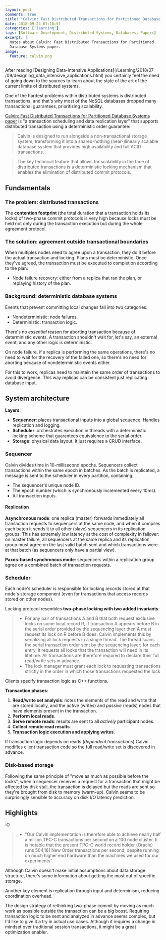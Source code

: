 ```yaml
---
layout: post
comments: true
title: "Calvin: Fast Distributed Transactions for Partitioned Database Systems"
date: 2018-09-24 07:18:57
categories: ['learning']
tags: [Software Development, Distributed Systems, Databases, Papers]
excerpt: |
  Notes about Calvin: Fast Distributed Transactions for Partitioned
  Database Systems paper.
image:
  feature: calvin.png
---
```


After reading [Designing Data-Intensive Applications](/Learning/2018/07
/09/designing_data_intensive_applications.html)
you certainly feel the need of going down to the sources to learn about the
state of the art of the current limits of distributed systems.

One of the hardest problems within distributed systems is distributed
transactions, and that's why most of the NoSQL databases dropped many
transactional guarantees, prioritizing scalability.

[Calvin: Fast Distributed Transactions for Partitioned Database Systems
paper](http://cs.yale.edu/homes/thomson/publications/calvin-sigmod12.pdf)
is "a transaction scheduling and data replication layer" that supports
distributed transaction using a deterministic order guarantee:

> Calvin is designed to run alongside a non-transactional storage
system, transforming it into a shared-nothing (near-)linearly scalable database
system that provides high availability and full ACID transactions.

> The key technical feature that allows for scalability in the face of
distributed transactions is a deterministic locking mechanism that enables the
elimination of distributed commit protocols.

## Fundamentals

### The problem: distributed transactions

The **contention footprint** (the total duration that a transaction holds its
locks) of two-phase commit protocols is very high because locks must be held
not only during the transaction execution but during the whole agreement
protocol.

### The solution: agreement outside transactional boundaries

When multiples nodes need to agree upon a transaction, they do it before the
actual transaction and locking. Plans must be deterministic.
Once they've agreed, the transaction must be executed to completion according
to the plan:
- Node failure recovery: either from a replica that ran the plan, or replaying
history of the plan.

### Background: deterministic database systems

Events that prevent committing local changes fall into two categories:
- Nondeterministic: node failures.
- Deterministic: transaction logic.

There's no _essential_ reason for aborting transaction because of deterministic
events. A transaction shouldn't wait for, let's say, an external event, and
any other logic is deterministic.

On node failure, if a replica is performing the same operations, there's no
need to wait for the recovery of the failed one, so there's no need for
aborting because of nondeterministic events either.

For this to work, replicas need to maintain the same order of transactions to
avoid divergence. This way replicas can be consistent just replicating database
input.

## System architecture

**Layers**:
- **Sequencer**: places transactional inputs into a global sequence. Handles
replication and logging.
- **Scheduler**: orchestrates execution in threads with a deterministic locking
scheme that guarantees equivalence to the serial order.
- **Storage**: physical data layout. It just requires a CRUD interface.

### Sequencer

Calvin divides time in 10-millisecond epochs. Sequencers collect transactions
within the same epoch in batches. As the batch is replicated, a message is sent
to the scheduler in every partition, containing:
- The sequencer's unique node ID.
- The epoch number (which is synchronously incremented every 10ms).
- All transaction inputs.

#### Replication

**Asynchronous mode**: one replica (master) forwards immediately all
transaction requests to sequencers at the same node, and when it compiles each
batch it sends it to all other (slave) sequencers in its replication groups.
This has extremely low latency at the cost of complexity in failover: on master
failure, all sequencers at the same replica and its replication group must
agree on the last valid batch sent and which transactions were at that batch
(as sequencers only have a partial view).

**Paxos-based synchronous mode**: sequencers within a replication group agree
on a combined batch of transaction requests.

### Scheduler

Each node's scheduler is responsible for locking records stored at that node's
storage component (even for transactions that access records stored on other
nodes).

Locking protocol resembles **two-phase locking with two added invariants**:
> - For any pair of transactions A and B that both request exclusive locks on
some local record R, if transaction A appears before B
in the serial order provided by the sequencing layer then A
must request its lock on R before B does.
Calvin implements this by serializing all lock requests in a single thread.
The thread scans the serial transaction order sent by the
sequencing layer; for each entry, it requests all
locks that the transaction will need in its lifetime. All transactions are
therefore required to declare their full read/write
sets in advance.
> - The lock manager must grant each lock to requesting transactions strictly
in the order in which those transactions requested the lock

Clients specify transaction logic as C++ functions.

**Transaction phases**:
1. **Read/write set analysis**: notes the elements of the read and write that
are stored locally, and the _active_ (writes) and _passive_ (reads) nodes that
have elements present in the transaction.
2. **Perform local reads**.
3. **Serve remote reads**: results are sent to all _actively_ participant
nodes.
4. **Collect remote read results**.
5. **Transaction logic execution and applying writes**.

If transaction logic depends on reads (_dependent transactions_) Calvin
modifies client transaction code so the full read/write set is discovered in
advance.

### Disk-based storage

Following the same principle of "move as much as possible before the locks",
when a sequencer receives a request for a transaction that might be affected
by disk stall, the transaction is delayed but the reads are sent so they're
brought from disk to memory (warm-up). Calvin seems to be surprisingly sensible
to accuracy on disk I/O latency prediction.


## Highlights

:O

> - "Our Calvin implementation is therefore able to achieve nearly half a
million TPC-C transactions per second on a 100 node cluster. It is notable
that the present TPC-C world record holder (Oracle) runs 504,161 New Order
transactions per second, despite running on much higher end hardware than the
machines we used for our experiments"

Although Calvin doesn't make initial assumptions about data storage structure,
there's some information about getting the most out of specific storage.

Another key element is replication through input and determinism, reducing
coordination overhead.

The design strategy of rethinking two-phase commit by moving as much work as
possible outside the transaction can be a big boost.
Requiring transaction logic to be sent and analyzed in advance seems complex,
but I'd like to give it a try in actual use cases. Although it requires a
change in mindset over traditional session transactions, it might be a great
optimization enabler.
